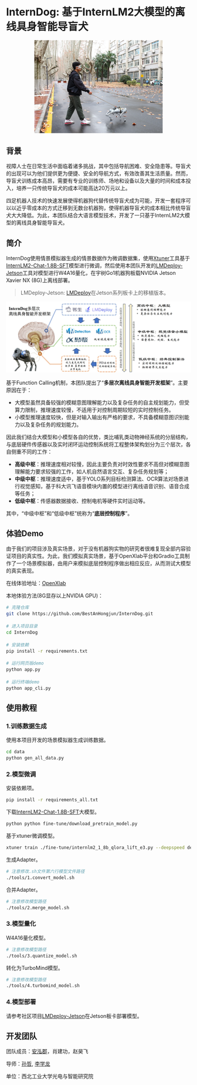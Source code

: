 # InternDog: 基于InternLM2大模型的离线具身智能导盲犬

<div align="center"><img src="attach/InternDog.jpg" width="350"></div>

## 背景
视障人士在日常生活中面临着诸多挑战，其中包括导航困难、安全隐患等。导盲犬的出现可以为他们提供更为便捷、安全的导航方式，有效改善其生活质量。然而，导盲犬训练成本高昂，需要有专业的训练师、场地和设备以及大量的时间和成本投入，培养一只传统导盲犬的成本可能高达20万元以上。

四足机器人技术的快速发展使得机器狗代替传统导盲犬成为可能，开发一套程序可以以近乎零成本的方式迁移到无数台机器狗，使得机器导盲犬的成本相比传统导盲犬大大降低。为此，本团队结合大语言模型技术，开发了一只基于InternLM2大模型的离线具身智能导盲犬。

## 简介

InternDog使用情景模拟器生成的情景数据作为微调数据集，使用[Xtuner](https://github.com/InternLM/xtuner)工具基于[InternLM2-Chat-1.8B-SFT](https://modelscope.cn/models/Shanghai_AI_Laboratory/internlm2-chat-1_8b-sft/summary)模型进行微调，然后使用本团队开发的[LMDeploy-Jetson](https://github.com/BestAnHongjun/LMDeploy-Jetson)工具对模型进行W4A16量化，在宇树Go1机器狗板载NVIDIA Jetson Xavier NX (8G)上离线部署。

> LMDeploy-Jetson: [LMDeploy](https://github.com/InternLM/lmdeploy)在Jetson系列板卡上的移植版本。

![](./attach/framework.jpg)

基于Function Calling机制，本团队提出了“**多层次离线具身智能开发框架**”。主要原因在于：
* 大模型虽然具备较强的模糊意图理解能力以及复杂任务的自主规划能力，但受算力限制，推理速度较慢，不适用于对控制周期较短的实时控制任务。
* 小模型推理速度较快，但是对输入输出有严格的要求，不具备模糊意图识别能力以及复杂任务的规划能力。

因此我们结合大模型和小模型各自的优势，类比哺乳类动物神经系统的分层结构，与底层硬件传感器以及实时闭环运动控制系统将工程整体架构划分为三个层次，各自侧重不同的工作：

* **高级中枢**：推理速度相对较慢，因此主要负责对时效性要求不高但对模糊意图理解能力要求较强的工作，如人机自然语言交互、复杂任务规划等；
* **中级中枢**：推理速度适中，基于YOLO系列目标检测算法、OCR算法对场景进行视觉感知，基于科大讯飞语音模块内置的模型进行离线语音识别、语音合成等任务；
* **低级中枢**：传感器数据接收、控制电机等硬件实时运动等。

其中，“中级中枢”和“低级中枢”统称为“**底层控制程序**”。

## 体验Demo

由于我们的项目涉及真实场景，对于没有机器狗实物的研究者很难复现全部内容验证项目的真实性。为此，我们模拟真实场景，基于OpenXlab平台和Gradio工具制作了一个场景模拟器，由用户来模拟底层控制程序做出相应反应，从而测试大模型的真实表现。

在线体验地址：[OpenXlab](https://openxlab.org.cn/apps/detail/Coder-AN/InternDog)

本地体验方法(8G显存以上NVIDIA GPU)：

```sh
# 克隆仓库
git clone https://github.com/BestAnHongjun/InternDog.git

# 进入项目目录
cd InternDog

# 安装依赖
pip install -r requirements.txt

# 运行网页版demo
python app.py

# 运行终端demo
python app_cli.py
```

## 使用教程

### 1.训练数据生成

使用本项目开发的场景模拟器生成训练数据。

```sh
cd data
python gen_all_data.py
```

### 2.模型微调

安装依赖项。

```sh
pip install -r requirements_all.txt
```

下载[InternLM2-Chat-1.8B-SFT](https://modelscope.cn/models/Shanghai_AI_Laboratory/internlm2-chat-1_8b-sft/summary)大模型。

```sh
python python fine-tune/download_pretrain_model.py 
```

基于xtuner微调模型。

```sh
xtuner train ./fine-tune/internlm2_1_8b_qlora_lift_e3.py --deepspeed deepspeed_zero2
```

生成Adapter。

```sh
# 注意修改.sh文件第六行模型文件路径
./tools/1.convert_model.sh
```

合并Adapter。

```sh
# 注意修改模型路径
./tools/2.merge_model.sh
```

### 3.模型量化

W4A16量化模型。

```sh
# 注意修改模型路径
./tools/3.quantize_model.sh
```

转化为TurboMind模型。

```sh
# 注意修改模型路径
./tools/4.turbomind_model.sh
```

### 4.模型部署

请参考社区项目[LMDeploy-Jetson](https://github.com/BestAnHongjun/LMDeploy-Jetson)在Jetson板卡部署模型。

## 开发团队

团队成员：[安泓郡](https://www.anhongjun.top)，肖建功，赵昊飞

导师：[孙哲](https://iopen.nwpu.edu.cn/info/1251/2076.htm), [李学龙](https://iopen.nwpu.edu.cn/info/1015/1172.htm)

单位：西北工业大学光电与智能研究院
